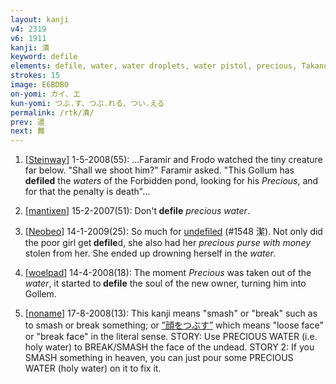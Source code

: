 ```yaml
---
layout: kanji
v4: 2319
v6: 1911
kanji: 潰
keyword: defile
elements: defile, water, water droplets, water pistol, precious, Takanohana, purse, in, one, floor, shellfish, clam, oyster, eye, animal legs, eight
strokes: 15
image: E6BDB0
on-yomi: カイ、エ
kun-yomi: つぶ.す、つぶ.れる、つい.える
permalink: /rtk/潰/
prev: 遣
next: 舞
---
```


1) [<a href="http://kanji.koohii.com/profile/Steinway">Steinway</a>] 1-5-2008(55): ...Faramir and Frodo watched the tiny creature far below. &quot;Shall we shoot him?&quot; Faramir asked. &quot;This Gollum has <strong>defiled</strong> the <em>waters</em> of the Forbidden pond, looking for his <em>Precious</em>, and for that the penalty is death&quot;...

2) [<a href="http://kanji.koohii.com/profile/mantixen">mantixen</a>] 15-2-2007(51): Don&#039;t<strong> defile</strong> <em>precious water</em>.

3) [<a href="http://kanji.koohii.com/profile/Neobeo">Neobeo</a>] 14-1-2009(25): So much for <a href="../v4/1548.html">undefiled</a> (#1548 潔). Not only did the poor girl get<strong> defile</strong>d, she also had her <em>precious purse with money</em> stolen from her. She ended up drowning herself in the <em>water</em>.

4) [<a href="http://kanji.koohii.com/profile/woelpad">woelpad</a>] 14-4-2008(18): The moment <em>Precious</em> was taken out of the <em>water</em>, it started to<strong> defile</strong> the soul of the new owner, turning him into Gollem.

5) [<a href="http://kanji.koohii.com/profile/noname">noname</a>] 17-8-2008(13): This kanji means &quot;smash&quot; or &quot;break&quot; such as to smash or break something; or <a href="midori://search?text=”顔をつぶす”">”顔をつぶす”</a> which means &quot;loose face&quot; or &quot;break face&quot; in the literal sense. STORY: Use PRECIOUS WATER (i.e. holy water) to BREAK/SMASH the face of the undead. STORY 2: If you SMASH something in heaven, you can just pour some PRECIOUS WATER (holy water) on it to fix it.


